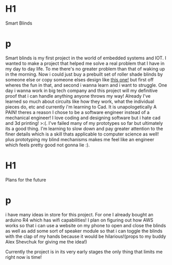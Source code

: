 # H1
Smart Blinds 

# p 
Smart blinds is my first project in the world of embedded systems and IOT. I wanted to make a project that helped me solve a real problem that I have in my day to day life. To me there's no greater problem than that of waking up in the morning. Now i could just buy a prebuilt set of roller shade blinds by someone else or copy someone elses design like [this one!](https://projecthub.arduino.cc/twinsen01/automatic-window-roller-blinds-854188) but first off wheres the fun in that, and second i wanna learn and i want to struggle. One day i wanna work in big tech company and this project will my definitive proof that i can handle anything anyone throws my way! Already I've learned so much about circuits like how they work, what the individual pieces do, etc and currently i'm learning to Cad. It is unapologetically A PAIN! theres a reason I chose to be a software engineer instead of a mechanical engineer! I love coding and designing software but i hate cad and 3d printing! >:(. I've failed many of my prototypes so far but ultimately its a good thing. I'm learning to slow down and pay greater attention to the finer details which is a skill thats applicable to computer science as well! plus prototyping my blind mechanisms makes me feel like an engineer which feels pretty good not gonna lie :).

# H1
Plans for the future

# p 
i have many ideas in store for this project. For one I already bought an arduino R4 which has wifi capabilities! I plan on figuring out how AWS works so that i can use a website on my phone to open and close the blinds as well as add some sort of speaker module so that i can toggle the blinds with the clap of my hands because it would be hilarious!(props to my buddy Alex Shevchuk for giving me the idea!) 


 Currently the project is in its very early stages the only thing that limits me right now is time! 
